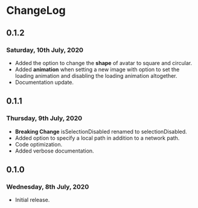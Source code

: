 # ChangeLog

## 0.1.2

### Saturday, 10th July, 2020

* Added the option to change the __shape__ of avatar to square and circular.
* Added __animation__ when setting a new image with option to set the loading
animation and disabling the loading animation altogether.
* Documentation update.

## 0.1.1

### Thursday, 9th July, 2020

* **Breaking Change** isSelectionDisabled renamed to selectionDisabled.
* Added option to specify a local path in addition to a network path.
* Code optimization.
* Added verbose documentation.

## 0.1.0

### Wednesday, 8th July, 2020

* Initial release.
